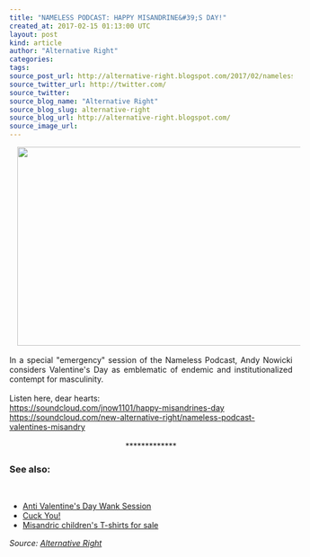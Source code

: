 ```yaml
---
title: "NAMELESS PODCAST: HAPPY MISANDRINE&#39;S DAY!"
created_at: 2017-02-15 01:13:00 UTC
layout: post
kind: article
author: "Alternative Right"
categories: 
tags: 
source_post_url: http://alternative-right.blogspot.com/2017/02/nameless-podcast-happy-misandrines-day.html
source_twitter_url: http://twitter.com/
source_twitter: 
source_blog_name: "Alternative Right"
source_blog_slug: alternative-right
source_blog_url: http://alternative-right.blogspot.com/
source_image_url: 
---
```

<div dir="ltr" style="text-align: left;" trbidi="on"><div class="separator" style="clear: both; text-align: center;"><a href="https://1.bp.blogspot.com/-pYyhich32hY/WKQJJMAsonI/AAAAAAAAVXk/_HvEur9rFJ41HOrNFH978En3IwYt6i4fwCEw/s1600/Suffragettes.jpg" imageanchor="1" style="margin-left: 1em; margin-right: 1em;"><img border="0" height="354" src="https://1.bp.blogspot.com/-pYyhich32hY/WKQJJMAsonI/AAAAAAAAVXk/_HvEur9rFJ41HOrNFH978En3IwYt6i4fwCEw/s400/Suffragettes.jpg" width="550" /></a></div><br /><div style="text-align: justify;">In a special "emergency" session of the Nameless Podcast, Andy Nowicki considers Valentine's Day as emblematic of endemic and institutionalized contempt for masculinity. <br /><br /><a name='more'></a>Listen here, dear hearts:<br /><div style="text-align: justify;"><a href="https://soundcloud.com/jnow1101/happy-misandrines-day" target="_blank">https://soundcloud.com/jnow1101/happy-misandrines-day</a><br /><a href="https://soundcloud.com/new-alternative-right/nameless-podcast-valentines-misandry">https://soundcloud.com/new-alternative-right/nameless-podcast-valentines-misandry</a></div><div style="text-align: justify;"><br /></div><div style="text-align: justify;"><div style="text-align: center;">*************</div></div><div style="text-align: justify;"><h3>See also:</h3></div><div style="text-align: justify;"><br /><ul><li><a href="http://alternative-right.blogspot.com/2015/02/anti-valentines-day-wank.html" target="_blank">Anti Valentine's Day Wank Session</a></li><li><a href="http://alternative-right.blogspot.com/2015/07/cuck-you.html" target="_blank">Cuck You!</a></li><li><a href="https://www.zazzle.com/im_cute_my_moms_cute_my_dad_funny_baby_tee-235727898909441482" target="_blank">Misandric children's T-shirts for sale</a></li></ul></div></div></div><img src="http://feeds.feedburner.com/~r/blogspot/SBfLZ/~4/euALxaBR3yE" height="1" width="1" alt=""/><div class="">
    <i>Source: <a href="http://alternative-right.blogspot.com/">Alternative Right</a></i>
</div>
